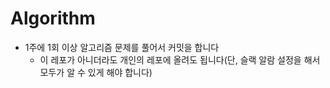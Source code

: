 # Algorithm

- 1주에 1회 이상 알고리즘 문제를 풀어서 커밋을 합니다
  - 이 레포가 아니더라도 개인의 레포에 올려도 됩니다(단, 슬랙 알람 설정을 해서 모두가 알 수 있게 해야 합니다)
